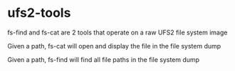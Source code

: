 # ufs2-tools
fs-find and fs-cat are 2 tools that operate on a raw UFS2 file system image

Given a path, fs-cat will open and display the file in the file system dump

Given a path, fs-find will find all file paths in the file system dump
